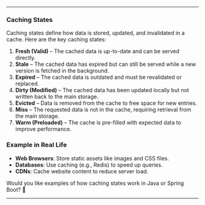 
---
### **Caching States**

Caching states define how data is stored, updated, and invalidated in a cache. Here are the key caching states:

1. **Fresh (Valid)** – The cached data is up-to-date and can be served directly.
2. **Stale** – The cached data has expired but can still be served while a new version is fetched in the background.
3. **Expired** – The cached data is outdated and must be revalidated or replaced.
4. **Dirty (Modified)** – The cached data has been updated locally but not written back to the main storage.
5. **Evicted** – Data is removed from the cache to free space for new entries.
6. **Miss** – The requested data is not in the cache, requiring retrieval from the main storage.
7. **Warm (Preloaded)** – The cache is pre-filled with expected data to improve performance.

### **Example in Real Life**

- **Web Browsers**: Store static assets like images and CSS files.
- **Databases**: Use caching (e.g., Redis) to speed up queries.
- **CDNs**: Cache website content to reduce server load.

Would you like examples of how caching states work in Java or Spring Boot? 🚀

---
